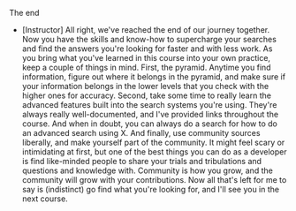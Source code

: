 The end
- [Instructor] All right, we've reached the end of our journey together. Now you have the skills and know-how to supercharge your searches and find the answers you're looking for faster and with less work. As you bring what you've learned in this course into your own practice, keep a couple of things in mind. First, the pyramid. Anytime you find information, figure out where it belongs in the pyramid, and make sure if your information belongs in the lower levels that you check with the higher ones for accuracy. Second, take some time to really learn the advanced features built into the search systems you're using. They're always really well-documented, and I've provided links throughout the course. And when in doubt, you can always do a search for how to do an advanced search using X. And finally, use community sources liberally, and make yourself part of the community. It might feel scary or intimidating at first, but one of the best things you can do as a developer is find like-minded people to share your trials and tribulations and questions and knowledge with. Community is how you grow, and the community will grow with your contributions. Now all that's left for me to say is (indistinct) go find what you're looking for, and I'll see you in the next course.